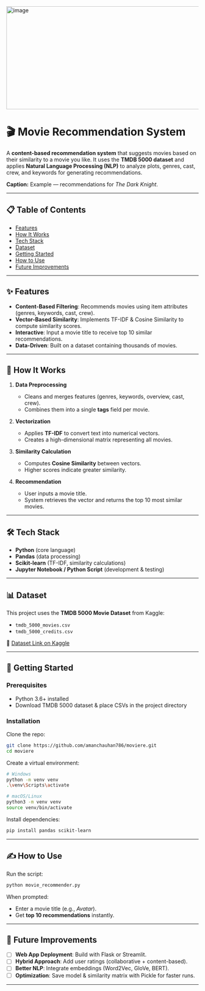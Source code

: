 <img width="701" height="270" alt="image" src="https://github.com/user-attachments/assets/59b6c16b-da5c-484e-949d-02d59b4e6eb8" />


# 🎬 Movie Recommendation System

A **content-based recommendation system** that suggests movies based on their similarity to a movie you like. It uses the **TMDB 5000 dataset** and applies **Natural Language Processing (NLP)** to analyze plots, genres, cast, crew, and keywords for generating recommendations.

<!--
TIP: Add a GIF or screenshot here showing recommendations being generated for a sample movie.
-->

**Caption:** Example — recommendations for *The Dark Knight*.

---

## 📋 Table of Contents

* [Features](#-features)
* [How It Works](#-how-it-works)
* [Tech Stack](#-tech-stack)
* [Dataset](#-dataset)
* [Getting Started](#-getting-started)
* [How to Use](#-how-to-use)
* [Future Improvements](#-future-improvements)

---

## ✨ Features

* **Content-Based Filtering**: Recommends movies using item attributes (genres, keywords, cast, crew).
* **Vector-Based Similarity**: Implements TF-IDF & Cosine Similarity to compute similarity scores.
* **Interactive**: Input a movie title to receive top 10 similar recommendations.
* **Data-Driven**: Built on a dataset containing thousands of movies.

---

## 🧠 How It Works

1. **Data Preprocessing**

   * Cleans and merges features (genres, keywords, overview, cast, crew).
   * Combines them into a single **tags** field per movie.

2. **Vectorization**

   * Applies **TF-IDF** to convert text into numerical vectors.
   * Creates a high-dimensional matrix representing all movies.

3. **Similarity Calculation**

   * Computes **Cosine Similarity** between vectors.
   * Higher scores indicate greater similarity.

4. **Recommendation**

   * User inputs a movie title.
   * System retrieves the vector and returns the top 10 most similar movies.

---

## 🛠️ Tech Stack

* **Python** (core language)
* **Pandas** (data processing)
* **Scikit-learn** (TF-IDF, similarity calculations)
* **Jupyter Notebook / Python Script** (development & testing)

---

## 📊 Dataset

This project uses the **TMDB 5000 Movie Dataset** from Kaggle:

* `tmdb_5000_movies.csv`
* `tmdb_5000_credits.csv`

📌 [Dataset Link on Kaggle](https://www.kaggle.com/datasets/tmdb/tmdb-movie-metadata)

---

## 🚀 Getting Started

### Prerequisites

* Python 3.6+ installed
* Download TMDB 5000 dataset & place CSVs in the project directory

### Installation

Clone the repo:

```bash
git clone https://github.com/amanchauhan786/moviere.git
cd moviere
```

Create a virtual environment:

```bash
# Windows
python -m venv venv
.\venv\Scripts\activate

# macOS/Linux
python3 -m venv venv
source venv/bin/activate
```

Install dependencies:

```bash
pip install pandas scikit-learn
```

---

## ✍️ How to Use

Run the script:

```bash
python movie_recommender.py
```

When prompted:

* Enter a movie title (e.g., *Avatar*).
* Get **top 10 recommendations** instantly.

---

## 🔮 Future Improvements

* [ ] **Web App Deployment**: Build with Flask or Streamlit.
* [ ] **Hybrid Approach**: Add user ratings (collaborative + content-based).
* [ ] **Better NLP**: Integrate embeddings (Word2Vec, GloVe, BERT).
* [ ] **Optimization**: Save model & similarity matrix with Pickle for faster runs.

---


